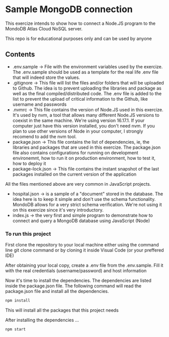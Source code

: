 # Sample MongoDB connection

This exercize intends to show how to connect a Node.JS program to the MondoDB Atlas Cloud NoSQL server.

This repo is for educational purposes only and can be used by anyone

## Contents

* .env.sample -> File with the environment variables used by the exercize. The .env.sample should be used as a template for the real life .env file that will indeed store the values.
* .gitignore -> This file will list the files and/or folders that will be uploaded to Github. The idea is to prevent uploading the libraries and package as well as the final compiled/distributed code. The .env file is added to the list to prevent the upload of critical information to the Github, like username and passwords
* .nvmrc -> This file contains the version of Node.JS used in this exercize. It's used by nvm, a tool that allows many different Node.JS versions to coexist in the same machine. We're using version 16.17.1. If your computer just have this version installed, you don't need nvm. If you plan to use other versions of Node in your computer, I strongly recomend to add the nvm tool.
* package.json -> This file contains the list of dependencies, ie, the libraries and packages that are used in this exercize. The package.json file also contains configurations for running on development environemnt, how to run it on production environment, how to test it, how to deploy it
* package-lock.json -> This file contains the instant snapshot of the last packages installed on the current version of the application

All the files mentioned above are very common in JavaScript projects.

* hospital.json -> is a sample of a "document" stored in the database. The idea here is to keep it simple and don't use the schema functionality. MondoDB allows for a very strict schema verification. We're not using it on this exercize since it's very introductory.
* index.js -> the very first and simple program to demonstrate how to connect and query a MongoDB database using JavaScript (Node)

### To run this project

First clone the repository to your local machine either using the command line git clone command or by cloning it inside Visual Code (or your preffered IDE)

After obtaining your local copy, create a .env file from the .env.sample. Fill it with the real credentials (username/password) and host information

Now it's time to install the dependencies. The dependencies are listed inside the package.json file. The following command will read the package.json file and install all the dependencies.

```bash
npm install
```

This will install all the packages that this project needs

After installing the dependencies ...

```bash
npm start
```
